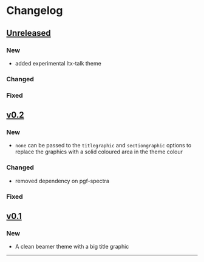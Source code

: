 # Changelog

## [Unreleased]

### New

- added experimental ltx-talk theme

### Changed

### Fixed


## [v0.2]

### New

- `none` can be passed to the `titlegraphic` and `sectiongraphic` options to replace the graphics with a solid coloured area in the theme colour

### Changed

- removed dependency on pgf-spectra

### Fixed

## [v0.1]

### New

- A clean beamer theme with a big title graphic

------

[Unreleased]: https://github.com/samcarter/beamertheme-spectrum/compare/v0.2...HEAD
[v0.2]: https://github.com/samcarter/beamertheme-spectrum/compare/v0.1...v0.2
[v0.1]: https://github.com/samcarter/beamertheme-spectrum/compare/v0.0...v0.1

